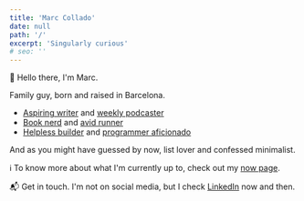 ```yaml
---
title: 'Marc Collado'
date: null
path: '/'
excerpt: 'Singularly curious'
# seo: ''
---
```


👋 Hello there, I'm Marc.

Family guy, born and raised in Barcelona.

- [Aspiring writer](/blog) and [weekly podcaster](https://podcasts.apple.com/es/podcast/foc-a-terra/id1604172036)
- [Book nerd](/books) and [avid runner](https://www.strava.com/athletes/marccollado)
- [Helpless builder](/work) and [programmer aficionado](https://github.com/marccollado)

And as you might have guessed by now, list lover and confessed minimalist.

ℹ️ To know more about what I'm currently up to, check out my [now page](/now).

📬 Get in touch. I'm not on social media, but I check [LinkedIn](https://linkedin.com/in/marccollado) now and then.
